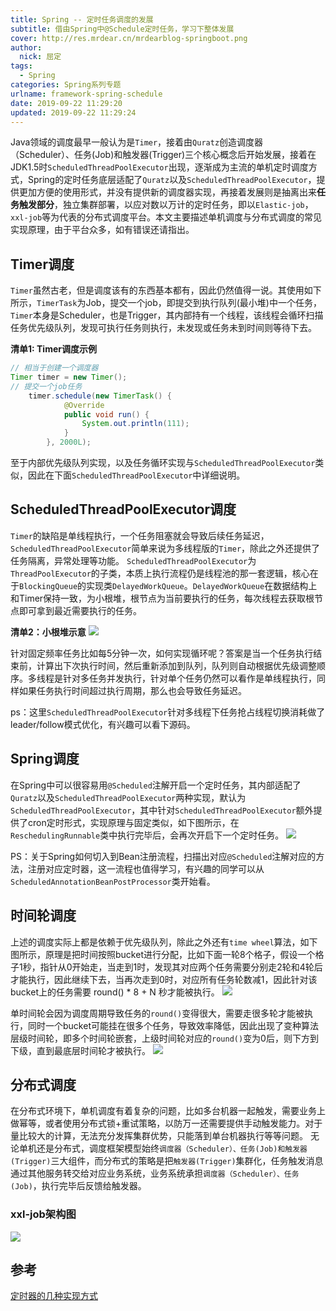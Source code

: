```yaml
---
title: Spring -- 定时任务调度的发展
subtitle: 借由Spring中@Schedule定时任务，学习下整体发展
cover: http://res.mrdear.cn/mrdearblog-springboot.png
author: 
  nick: 屈定
tags:
  - Spring
categories: Spring系列专题
urlname: framework-spring-schedule
date: 2019-09-22 11:29:20
updated: 2019-09-22 11:29:24
---
```


Java领域的调度最早一般认为是`Timer`，接着由`Quratz`创造调度器（Scheduler）、任务(Job)和触发器(Trigger)三个核心概念后开始发展，接着在JDK1.5时`ScheduledThreadPoolExecutor`出现，逐渐成为主流的单机定时调度方式，Spring的定时任务底层适配了`Quratz`以及`ScheduledThreadPoolExecutor`，提供更加方便的使用形式，并没有提供新的调度器实现，再接着发展则是抽离出来**任务触发部分**，独立集群部署，以应对数以万计的定时任务，即以`Elastic-job`，`xxl-job`等为代表的分布式调度平台。本文主要描述单机调度与分布式调度的常见实现原理，由于平台众多，如有错误还请指出。

## Timer调度
`Timer`虽然古老，但是调度该有的东西基本都有，因此仍然值得一说。其使用如下所示，`TimerTask`为Job，提交一个job，即提交到执行队列(最小堆)中一个任务，`Timer`本身是Scheduler，也是Trigger，其内部持有一个线程，该线程会循环扫描任务优先级队列，发现可执行任务则执行，未发现或任务未到时间则等待下去。

**清单1: Timer调度示例**
```java
// 相当于创建一个调度器
Timer timer = new Timer();
// 提交一个job任务
    timer.schedule(new TimerTask() {
            @Override
            public void run() {
                System.out.println(111);
            }
        }, 2000L);
```
至于内部优先级队列实现，以及任务循环实现与`ScheduledThreadPoolExecutor`类似，因此在下面`ScheduledThreadPoolExecutor`中详细说明。

## ScheduledThreadPoolExecutor调度
`Timer`的缺陷是单线程执行，一个任务阻塞就会导致后续任务延迟，`ScheduledThreadPoolExecutor`简单来说为多线程版的`Timer`，除此之外还提供了任务隔离，异常处理等功能。
`ScheduledThreadPoolExecutor`为`ThreadPoolExecutor`的子类，本质上执行流程仍是线程池的那一套逻辑，核心在于`BlockingQueue`的实现类`DelayedWorkQueue`。`DelayedWorkQueue`在数据结构上和Timer保持一致，为小根堆，根节点为当前要执行的任务，每次线程去获取根节点即可拿到最近需要执行的任务。

**清单2：小根堆示意**
![](http://res.mrdear.cn/1568721056.png)

针对固定频率任务比如每5分钟一次，如何实现循环呢？答案是当一个任务执行结束前，计算出下次执行时间，然后重新添加到队列，队列则自动根据优先级调整顺序。多线程是针对多任务并发执行，针对单个任务仍然可以看作是单线程执行，同样如果任务执行时间超过执行周期，那么也会导致任务延迟。

ps：这里`ScheduledThreadPoolExecutor`针对多线程下任务抢占线程切换消耗做了leader/follow模式优化，有兴趣可以看下源码。

## Spring调度
在Spring中可以很容易用`@Scheduled`注解开启一个定时任务，其内部适配了`Quratz`以及`ScheduledThreadPoolExecutor`两种实现，默认为`ScheduledThreadPoolExecutor`，其中针对`ScheduledThreadPoolExecutor`额外提供了cron定时形式，实现原理与固定类似，如下图所示，在`ReschedulingRunnable`类中执行完毕后，会再次开启下一个定时任务。
![](http://res.mrdear.cn/1568722409.png)

PS：关于Spring如何切入到Bean注册流程，扫描出对应`@Scheduled`注解对应的方法，注册对应定时器，这一流程也值得学习，有兴趣的同学可以从`ScheduledAnnotationBeanPostProcessor`类开始看。

## 时间轮调度
上述的调度实际上都是依赖于优先级队列，除此之外还有`time wheel`算法，如下图所示，原理是把时间按照bucket进行分配，比如下面一轮8个格子，假设一个格子1秒，指针从0开始走，当走到1时，发现其对应两个任务需要分别走2轮和4轮后才能执行，因此继续下去，当再次走到0时，对应所有任务轮数减1，因此针对该bucket上的任务需要 round() * 8 + N 秒才能被执行。
![](http://res.mrdear.cn/1568722782.png)

单时间轮会因为调度周期导致任务的`round()`变得很大，需要走很多轮才能被执行，同时一个bucket可能挂在很多个任务，导致效率降低，因此出现了变种算法层级时间轮，即多个时间轮嵌套，上级时间轮对应的`round()`变为0后，则下方到下级，直到最底层时间轮才被执行。
![](http://res.mrdear.cn/1568722772.png)

## 分布式调度
在分布式环境下，单机调度有着复杂的问题，比如多台机器一起触发，需要业务上做幂等，或者使用分布式锁+重试策略，以防万一还需要提供手动触发能力。对于量比较大的计算，无法充分发挥集群优势，只能落到单台机器执行等等问题。
无论单机还是分布式，调度框架模型始终`调度器（Scheduler）、任务(Job)和触发器(Trigger)`三大组件，而分布式的策略是把`触发器(Trigger)`集群化，任务触发消息通过其他服务转交给对应业务系统，业务系统承担`调度器（Scheduler）、任务(Job)`，执行完毕后反馈给触发器。

### xxl-job架构图
 ![](http://res.mrdear.cn/1568734827.png)

## 参考
[定时器的几种实现方式](https://www.cnkirito.moe/timer/)